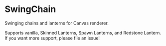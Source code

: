 # SwingChain
 Swinging chains and lanterns for Canvas renderer.

 Supports vanilla, Skinned Lanterns, Spawn Lanterns, and Redstone Lantern.
 If you want more support, please file an issue!
